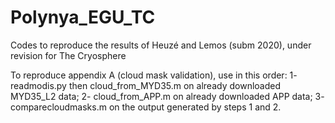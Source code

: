 # Polynya_EGU_TC
Codes to reproduce the results of Heuzé and Lemos (subm 2020), under revision for The Cryosphere 

To reproduce appendix A (cloud mask validation), use in this order:
1- readmodis.py then cloud_from_MYD35.m on already downloaded MYD35_L2 data;
2- cloud_from_APP.m on already downloaded APP data;
3- comparecloudmasks.m on the output generated by steps 1 and 2.
